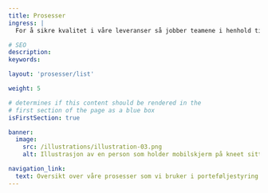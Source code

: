 ```yaml
---
title: Prosesser
ingress: |
  For å sikre kvalitet i våre leveranser så jobber teamene i henhold til definerte arbeidsprosesser og metodikk. Hver prosess er definert gjennom beskrivelser av et eierskap, en hensikt/et formål, og en leveranse. Teamene jobber systematisk, selvstendig og kontinuerlig med ulik hyppighet på leveransene. Likevel sikrer vi forutsigbarhet og konsistent-het i teamene når vi forholder oss til noen felles rammer for måten vi jobber på. Team metode og kompetanse støtter avdelingen i å implementere metodikk og arbeidsprosesser.

# SEO
description:
keywords:

layout: 'prosesser/list'

weight: 5

# determines if this content should be rendered in the
# first section of the page as a blue box
isFirstSection: true

banner:
  image:
    src: /illustrations/illustration-03.png
    alt: Illustrasjon av en person som holder mobilskjerm på kneet sitt

navigation_link:
  text: Oversikt over våre prosesser som vi bruker i porteføljestyring og utvikling
---
```

